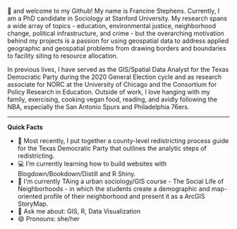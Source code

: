 👋 and welcome to my Github! My name is Francine Stephens. Currently, I am a PhD candidate in Sociology at Stanford University. My research spans a wide array of topics - education, environmental justice, neighborhood change, political infrastructure, and crime - but the overarching motivation behind my projects is a passion for using geospatial data to address applied geographic and geospatial problems from drawing borders and boundaries to facility siting to resource allocation.

In previous lives, I have served as the GIS/Spatial Data Analyst for the Texas Democratic Party during the 2020 General Election cycle and as research associate for NORC at the University of Chicago and the Consortium for Policy Research in Education. Outside of work, I love hanging with my family, exercising, cooking vegan food, reading, and avidly following the NBA, especially the San Antonio Spurs and Philadelphia 76ers.

******

**Quick Facts**
- 🔭 Most recently, I put together a county-level redistricting process guide for the Texas Democratic Party that outlines the analytic steps of redistricting. 
- 💻 I’m currently learning how to build websites with Blogdown/Bookdown/Distill and R Shiny. 
- 🌱 I'm currently TAing a urban sociology/GIS course - The Social Life of Neighborhoods - in which the students create a demographic and map-oriented profile of their neighborhood and present it as a ArcGIS StoryMap.  
- 💬 Ask me about: GIS, R, Data Visualization
- 😄 Pronouns: she/her

<!---
francine-stephens/francine-stephens is a ✨ special ✨ repository because its `README.md` (this file) appears on your GitHub profile.
You can click the Preview link to take a look at your changes.
--->
